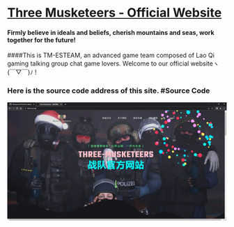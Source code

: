 # [Three Musketeers - Official Website ](https://tmes.eu.org/)
#### Firmly believe in ideals and beliefs, cherish mountains and seas, work together for the future!   
####This is TM-ESTEAM, an advanced game team composed of Lao Qi gaming talking group chat game lovers. Welcome to our official websiteヽ(￣▽￣)ﾉ !
### Here is the source code address of this site. #Source Code
[![Index](img/blog/inner_b1.webp "Index")](https://tmes.eu.org/)



